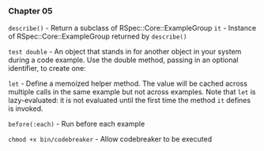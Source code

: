 ### Chapter 05
`describe()` - Return a subclass of RSpec::Core::ExampleGroup
`it` - Instance of RSpec::Core::ExampleGroup returned by `describe()`

`test double` - An object that stands in for another object in your system during a code example. Use the double method, passing in an optional identifier, to create one:

`let` - Define a memoized helper method. The value will be cached across multiple calls in the same example but not across examples. Note that `let` is lazy-evaluated: it is not evaluated until the first time the method `it` defines is invoked.

`before(:each)` - Run before each example

`chmod +x bin/codebreaker` - Allow codebreaker to be executed